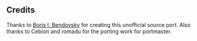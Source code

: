 ## Credits

Thanks to [Boris I. Bendovsky](https://github.com/bibendovsky/bstone) for creating this unofficial source port.  Also thanks to Cebion and romadu for the porting work for portmaster.


